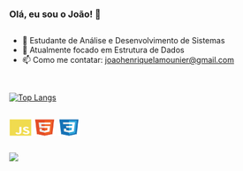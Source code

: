 ### Olá, eu sou o João! 👋

##
- 🔭 Estudante de Análise e Desenvolvimento de Sistemas
- 🌱 Atualmente focado em Estrutura de Dados
- 📫 Como me contatar: joaohenriquelamounier@gmail.com
<!--
- <picture>
  <source
    srcset="https://github-readme-stats.vercel.app/api?username=Lamouniers&show_icons=true&theme=merko"
    media="(prefers-color-scheme: dark)"
  />
  <source
    srcset="https://github-readme-stats.vercel.app/api?username=Lamouniers&show_icons=true"
    media="(prefers-color-scheme: light), (prefers-color-scheme: no-preference)"
  />
  <img src="https://github-readme-stats.vercel.app/api?username=Lamouniers&show_icons=true" />
</picture>]
-->
<br>

[![Top Langs](https://github-readme-stats.vercel.app/api/top-langs/?username=Lamouniers&layout=compact)](https://github.com/Lamouniers/github-readme-stats)

<div style="display: inline_block"><br>
  <img align="center" alt="Rafa-Js" height="30" width="40" src="https://raw.githubusercontent.com/devicons/devicon/master/icons/javascript/javascript-plain.svg">
  <img align="center" alt="Rafa-HTML" height="30" width="40" src="https://raw.githubusercontent.com/devicons/devicon/master/icons/html5/html5-original.svg">
  <img align="center" alt="Rafa-CSS" height="30" width="40" src="https://raw.githubusercontent.com/devicons/devicon/master/icons/css3/css3-original.svg">
</div>

##
<div>
    <a href="https://discord.gg/lamouniers" target="_blank"><img src="https://img.shields.io/badge/Discord-7289DA?style=for-the-badge&logo=discord&logoColor=white" target="_blank"></a>
</div>
